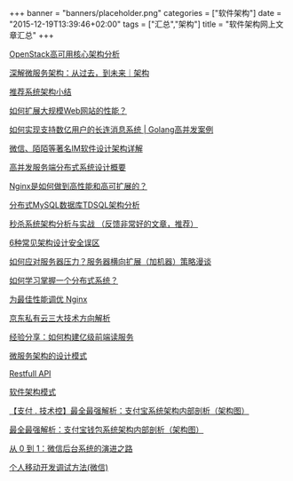 +++
banner = "banners/placeholder.png"
categories = ["软件架构"]
date = "2015-12-19T13:39:46+02:00"
tags = ["汇总","架构"]
title = "软件架构网上文章汇总"
+++


[OpenStack高可用核心架构分析](http://www.csdn.net/article/2015-12-24/2826552)

[深解微服务架构：从过去，到未来｜架构](https://mp.weixin.qq.com/s?__biz=MjM5MDE0Mjc4MA==&mid=208493291&idx=1&sn=14bacff7fcfcdffaecbf2fb72137f423&scene=2&key=41ecb04b0511100381bb6b36a452a8dd67141e2d6e4c1437ce7a674246459b0e87c27498e5b4ae96780d49794926577e&ascene=0&uin=MTM0ODQyNTk1&devicetype=iMac+MacBookAir7%2C1+OSX+OSX+10.10.5+build(14F1021)&version=11020201&pass_ticket=OUgFBuA2yqcV7ExJVNrQtm5NukTejEXnNHTun2M8jg8%3D)

[推荐系统架构小结](https://mp.weixin.qq.com/s?__biz=MzAwNjQwNzU2NQ==&mid=208200731&idx=3&sn=1bb176ac85a711bf8f1c53c3b9f3acbd&scene=0&key=41ecb04b05111003ec8e9c31357086957d680c6e3d5a15aff971eb52c648d319d6115049ce4906ce0f1c4dc20541fb4e&ascene=0&uin=MTM0ODQyNTk1&devicetype=iMac+MacBookAir7%2C1+OSX+OSX+10.10.5+build(14F1021)&version=11020201&pass_ticket=OUgFBuA2yqcV7ExJVNrQtm5NukTejEXnNHTun2M8jg8%3D)

[如何扩展大规模Web网站的性能？](https://mp.weixin.qq.com/s?__biz=MjM5NzQ3ODAwMQ==&mid=212154026&idx=1&sn=e42d0a7b5f6abe49efdf862e0051903c&scene=2&key=41ecb04b05111003a1af8ad1e7e089678d4e48342e3104b316a6e1d113a6c42a367360ed3b830f07475649ba8ced5f32&ascene=0&uin=MTM0ODQyNTk1&devicetype=iMac+MacBookAir7%2C1+OSX+OSX+10.10.5+build(14F1021)&version=11020201&pass_ticket=OUgFBuA2yqcV7ExJVNrQtm5NukTejEXnNHTun2M8jg8%3D)

[如何实现支持数亿用户的长连消息系统 | Golang高并发案例](https://mp.weixin.qq.com/s?__biz=MzAwMDU1MTE1OQ==&mid=209726147&idx=1&sn=838100776acc656c3d069f123ceda6bb&scene=2&srcid=AirTzlOg69UH4GJznOvE&key=41ecb04b051110031c1ff30449fc7077bffd620a7694898121e998602d2a2e9b33da9464240f4147ab0c93b3b5dc8f54&ascene=0&uin=MTM0ODQyNTk1&devicetype=iMac+MacBookAir7%2C1+OSX+OSX+10.10.5+build(14F1021)&version=11020201&pass_ticket=OUgFBuA2yqcV7ExJVNrQtm5NukTejEXnNHTun2M8jg8%3D)

[微信、陌陌等著名IM软件设计架构详解](http://toutiao.com/a4055096869/?tt_from=weixin_moments&utm_campaign=client_share&app=news_article&utm_source=weixin_moments&iid=2615471622&utm_medium=toutiao_android)

[高并发服务端分布式系统设计概要](https://mp.weixin.qq.com/s?__biz=MzAwNjQwNzU2NQ==&mid=401602712&idx=1&sn=4eb8f8a0af87be7cc1b306989fc84c1a&scene=0&key=41ecb04b0511100390c353548dd9a06ab0b904bd40debc2d8e2ca7f87a881626fde6aeee7452e2c7d3a14ec6ce1a4877&ascene=0&uin=MTM0ODQyNTk1&devicetype=iMac+MacBookAir7%2C1+OSX+OSX+10.10.5+build(14F1021)&version=11020201&pass_ticket=OUgFBuA2yqcV7ExJVNrQtm5NukTejEXnNHTun2M8jg8%3D)

[Nginx是如何做到高性能和高可扩展的？](https://mp.weixin.qq.com/s?__biz=MjM5NzQ3ODAwMQ==&mid=211344351&idx=1&sn=8ef7a882a37fbc6ed03f2b6ec9364230&key=41ecb04b05111003f23ecf04f0bcbad5577f65cbef5a17b1d6d1ec08658599db380929b8293864729025c3ef0bc0abff&ascene=0&uin=MTM0ODQyNTk1&devicetype=iMac+MacBookAir7%2C1+OSX+OSX+10.10.5+build(14F1021)&version=11020201&pass_ticket=OUgFBuA2yqcV7ExJVNrQtm5NukTejEXnNHTun2M8jg8%3D)

[分布式MySQL数据库TDSQL架构分析](https://mp.weixin.qq.com/s?__biz=MzAwNjMxNjQzNA==&mid=207514436&idx=1&sn=c20a2169fbf2339751086734e8a5f036&scene=2&key=41ecb04b0511100350903e191786bb024d14b30b0fe8a295a7bd0c665762a25e1944169268a5ec36fac7fc9871dd024c&ascene=0&uin=MTM0ODQyNTk1&devicetype=iMac+MacBookAir7%2C1+OSX+OSX+10.10.5+build(14F1021)&version=11020201&pass_ticket=OUgFBuA2yqcV7ExJVNrQtm5NukTejEXnNHTun2M8jg8%3D)

[秒杀系统架构分析与实战 （反馈非常好的文章，推荐）](https://mp.weixin.qq.com/s?__biz=MjM5OTA1MDUyMA==&mid=404383892&idx=2&sn=c105b6600d7790b609a613d21f624f58&scene=0&key=41ecb04b051110033d4bea27c5f67d5566488a8a1326302d2da3b0f014095bbf35003bc179575f53e7bdf2f4633c7914&ascene=0&uin=MTM0ODQyNTk1&devicetype=iMac+MacBookAir7%2C1+OSX+OSX+10.10.5+build(14F1021)&version=11020201&pass_ticket=OUgFBuA2yqcV7ExJVNrQtm5NukTejEXnNHTun2M8jg8%3D)

[6种常见架构设计安全误区](https://mp.weixin.qq.com/s?__biz=MjM5NzQ3ODAwMQ==&mid=213554743&idx=1&sn=fc923fcce950ad232636208d358b7fb1&scene=2&srcid=0909Sv5HYa0M6FpyxTDq1FVy&key=41ecb04b05111003c8508f753b7d026e735edf28f0f67df62452b91574a06cfee0a8dbe8bd77f2224bd4535d36ace9ee&ascene=0&uin=MTM0ODQyNTk1&devicetype=iMac+MacBookAir7%2C1+OSX+OSX+10.10.5+build(14F1021)&version=11020201&pass_ticket=OUgFBuA2yqcV7ExJVNrQtm5NukTejEXnNHTun2M8jg8%3D)

[如何应对服务器压力？服务器横向扩展（加机器）策略漫谈](https://mp.weixin.qq.com/s?__biz=MjM5NzU0MzU0Nw==&mid=400771435&idx=2&sn=18a71bbe499f3289d74a174908c52abb&scene=0&key=41ecb04b05111003c2b7c20c435431f69fb2d5f309597225304c9a653e841536adf82d11f0976c461422df912a5c1020&ascene=0&uin=MTM0ODQyNTk1&devicetype=iMac+MacBookAir7%2C1+OSX+OSX+10.10.5+build(14F1021)&version=11020201&pass_ticket=OUgFBuA2yqcV7ExJVNrQtm5NukTejEXnNHTun2M8jg8%3D)

[如何学习掌握一个分布式系统？](https://mp.weixin.qq.com/s?__biz=MjM5NzQ3ODAwMQ==&mid=414248607&idx=1&sn=367e40fd3ca94047130bb535bd3191b5&scene=0&key=41ecb04b051110036ea75c841bf0d7d42ad54d758f6e55906ffe3f22418b6f5c87bf7a8e842b0082a90d7f0bab285478&ascene=0&uin=MTM0ODQyNTk1&devicetype=iMac+MacBookAir7%2C1+OSX+OSX+10.10.5+build(14F1021)&version=11020201&pass_ticket=OUgFBuA2yqcV7ExJVNrQtm5NukTejEXnNHTun2M8jg8%3D)

[为最佳性能调优 Nginx](https://mp.weixin.qq.com/s?__biz=MjM5MzA0OTkwMA==&mid=209088922&idx=1&sn=37cece2b74bcd84f243b52c27108d54d&key=41ecb04b05111003ace45180e9d9d8da27b93096b783cc92444ed8e28c4ac4740f3a2f954363df7dd5f374ed6c6333a8&ascene=0&uin=MTM0ODQyNTk1&devicetype=iMac+MacBookAir7%2C1+OSX+OSX+10.10.5+build(14F1021)&version=11020201&pass_ticket=OUgFBuA2yqcV7ExJVNrQtm5NukTejEXnNHTun2M8jg8%3D)

[京东私有云三大技术方向解析](https://mp.weixin.qq.com/s?__biz=MjM5MjAwODM4MA==&mid=205717373&idx=1&sn=512ce9abaeafb24e91ccd74c3263539b&key=41ecb04b051110031bc305195edf3103d77bdfd59b3fa41e4ea840afa9a46309027b94587f5562a4414725fa85e7c9cc&ascene=0&uin=MTM0ODQyNTk1&devicetype=iMac+MacBookAir7%2C1+OSX+OSX+10.10.5+build(14F1021)&version=11020201&pass_ticket=OUgFBuA2yqcV7ExJVNrQtm5NukTejEXnNHTun2M8jg8%3D)

[经验分享：如何构建亿级前端读服务](https://mp.weixin.qq.com/s?__biz=MjM5MzA0OTkwMA==&mid=210918607&idx=1&sn=8e7dad53bed07f5a5f713205bf02d995&scene=0&key=41ecb04b05111003f74f0abca5f67599db0cbdc793fd20e6c3a9b2896a8e5cd052f527c7f25adb41fb8e40f9e729b13c&ascene=0&uin=MTM0ODQyNTk1&devicetype=iMac+MacBookAir7%2C1+OSX+OSX+10.10.5+build(14F1021)&version=11020201&pass_ticket=OUgFBuA2yqcV7ExJVNrQtm5NukTejEXnNHTun2M8jg8%3D)

[微服务架构的设计模式](https://mp.weixin.qq.com/s?__biz=MjM5OTkyNzkxMQ==&mid=206291726&idx=8&sn=3a23742b82dc81528c603ae6df3b0ede&scene=24&srcid=1011oT6VJ3tZwH1dvqXKUykp&key=41ecb04b0511100390079874492e6603619ae209b2167281b68ca944cd0574665be21d79d7142c14b0e96fb0ef8da983&ascene=0&uin=MTM0ODQyNTk1&devicetype=iMac+MacBookAir7%2C1+OSX+OSX+10.10.5+build(14F1021)&version=11020201&pass_ticket=OUgFBuA2yqcV7ExJVNrQtm5NukTejEXnNHTun2M8jg8%3D)

[Restfull API](https://mp.weixin.qq.com/s?__biz=MzA4Nzc4MjI4MQ==&mid=401257672&idx=1&sn=ff092b23d5f3b57ea460118aa9d26696&scene=0&key=41ecb04b05111003b90021af6ccd23a8c08e8cd32a78209c5f5ef9e7e7c75f732a071dd39bc165b4ebe3e8f04d8e0472&ascene=0&uin=MTM0ODQyNTk1&devicetype=iMac+MacBookAir7%2C1+OSX+OSX+10.10.5+build(14F1021)&version=11020201&pass_ticket=OUgFBuA2yqcV7ExJVNrQtm5NukTejEXnNHTun2M8jg8%3D)

[软件架构模式](https://mp.weixin.qq.com/s?__biz=MzAwNjQwNzU2NQ==&mid=400707190&idx=1&sn=5e61608f538a84201a6fea0e5830a18a&scene=0&key=41ecb04b05111003e31da78a7a1b099e746d4b11a853f04d3ce0c62c5b0ec05aa020a716478e7627f8a4abeb7ce0bdaf&ascene=0&uin=MTM0ODQyNTk1&devicetype=iMac+MacBookAir7%2C1+OSX+OSX+10.10.5+build(14F1021)&version=11020201&pass_ticket=OUgFBuA2yqcV7ExJVNrQtm5NukTejEXnNHTun2M8jg8%3D)

[【支付 . 技术控】最全最强解析：支付宝系统架构内部剖析（架构图）](https://mp.weixin.qq.com/s?__biz=MjM5MzM4NTYzMw==&mid=204725239&idx=1&sn=b625545e02c3e51c40d50cc0190ceaef&key=41ecb04b05111003260ec64c73170f10beff280dc68fdfc7e6378197eb310fec5d661ec7e39353199ee8f9cfdb6c6a17&ascene=0&uin=MTM0ODQyNTk1&devicetype=iMac+MacBookAir7%2C1+OSX+OSX+10.10.5+build(14F1021)&version=11020201&pass_ticket=OUgFBuA2yqcV7ExJVNrQtm5NukTejEXnNHTun2M8jg8%3D)

[最全最强解析：支付宝钱包系统架构内部剖析（架构图）](https://mp.weixin.qq.com/s?__biz=MjM5OTM0MzIwMQ==&mid=208336864&idx=2&sn=3894a600291005ab81ea121548ccbc37&scene=2&key=41ecb04b0511100360d9ab201a6efe7637b57497bb5a2aca74223be77bb43a1ce563c1a5cb5ee9f0646868b186dd775a&ascene=0&uin=MTM0ODQyNTk1&devicetype=iMac+MacBookAir7%2C1+OSX+OSX+10.10.5+build(14F1021)&version=11020201&pass_ticket=OUgFBuA2yqcV7ExJVNrQtm5NukTejEXnNHTun2M8jg8%3D)

[从 0 到 1：微信后台系统的演进之路](http://36kr.com/p/5042290.html)

[个人移动开发调试方法(微信)](https://github.com/shuchengliang/blog/blob/gh-pages/%E4%B8%AA%E4%BA%BA%E7%A7%BB%E5%8A%A8%E5%BC%80%E5%8F%91%E8%B0%83%E8%AF%95%E6%96%B9%E6%B3%95.md)





    
